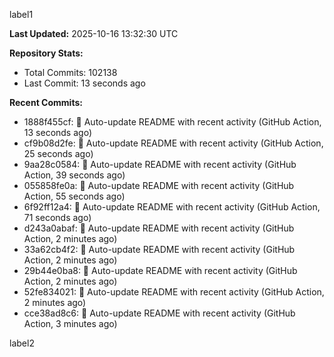 
label1 
<!-- ACTIVITY_START -->
**Last Updated:** 2025-10-16 13:32:30 UTC

**Repository Stats:**
- Total Commits: 102138
- Last Commit: 13 seconds ago

**Recent Commits:**
- 1888f455cf: 🤖 Auto-update README with recent activity (GitHub Action, 13 seconds ago)
- cf9b08d2fe: 🤖 Auto-update README with recent activity (GitHub Action, 25 seconds ago)
- 9aa28c0584: 🤖 Auto-update README with recent activity (GitHub Action, 39 seconds ago)
- 055858fe0a: 🤖 Auto-update README with recent activity (GitHub Action, 55 seconds ago)
- 6f92ff12a4: 🤖 Auto-update README with recent activity (GitHub Action, 71 seconds ago)
- d243a0abaf: 🤖 Auto-update README with recent activity (GitHub Action, 2 minutes ago)
- 33a62cb4f2: 🤖 Auto-update README with recent activity (GitHub Action, 2 minutes ago)
- 29b44e0ba8: 🤖 Auto-update README with recent activity (GitHub Action, 2 minutes ago)
- 52fe834021: 🤖 Auto-update README with recent activity (GitHub Action, 2 minutes ago)
- cce38ad8c6: 🤖 Auto-update README with recent activity (GitHub Action, 3 minutes ago)
<!-- ACTIVITY_END -->

label2

